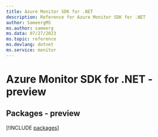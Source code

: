 ```yaml
---
title: Azure Monitor SDK for .NET
description: Reference for Azure Monitor SDK for .NET
author: SameergMS
ms.author: sameerg
ms.data: 07/27/2023
ms.topic: reference
ms.devlang: dotnet
ms.service: monitor
---
```

# Azure Monitor SDK for .NET - preview
## Packages - preview
[!INCLUDE [packages](monitor-index.md)]